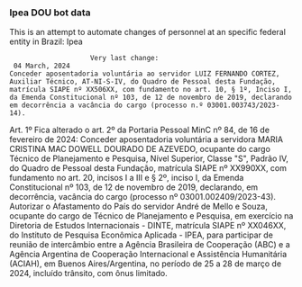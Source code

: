  ### Ipea DOU bot data
 This is an attempt to automate changes of personnel at an specific federal entity in Brazil: Ipea
 
                        Very last change: 
 	 04 March, 2024
	Conceder aposentadoria voluntária ao servidor LUIZ FERNANDO CORTEZ, Auxiliar Técnico, AT-NI-S-IV, do Quadro de Pessoal desta Fundação, matrícula SIAPE nº XX506XX, com fundamento no art. 10, § 1º, Inciso I, da Emenda Constitucional nº 103, de 12 de novembro de 2019, declarando em decorrência a vacância do cargo (processo n.º 03001.003743/2023-14).
Art. 1º Fica alterado o art. 2º da Portaria Pessoal MinC nº 84, de 16 de fevereiro de 2024:
Conceder aposentadoria voluntária a servidora MARIA CRISTINA MAC DOWELL DOURADO DE AZEVEDO, ocupante do cargo Técnico de Planejamento e Pesquisa, Nível Superior, Classe "S", Padrão IV, do Quadro de Pessoal desta Fundação, matrícula SIAPE nº XX990XX, com fundamento no art. 20, incisos I a III e § 2º, inciso I, da Emenda Constitucional nº 103, de 12 de novembro de 2019, declarando, em decorrência, vacância do cargo (processo nº 03001.002409/2023-43).
Autorizar o Afastamento do País do servidor André de Mello e Souza, ocupante do cargo de Técnico de Planejamento e Pesquisa, em exercício na Diretoria de Estudos Internacionais - DINTE, matrícula SIAPE nº XX046XX, do Instituto de Pesquisa Econômica Aplicada - IPEA, para participar de reunião de intercâmbio entre a Agência Brasileira de Cooperação (ABC) e a Agência Argentina de Cooperação Internacional e Assistência Humanitária (ACIAH), em Buenos Aires/Argentina, no período de 25 a 28 de março de 2024, incluído trânsito, com ônus limitado.
